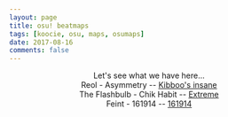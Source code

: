 ```yaml
---
layout: page
title: osu! beatmaps
tags: [koocie, osu, maps, osumaps]
date: 2017-08-16
comments: false
---
```


<p align="center">
Let's see what we have here...<br>
Reol - Asymmetry -- <a href="https://osu.ppy.sh/b/658387&m=0">Kibboo's insane</a><br>
The Flashbulb - Chik Habit -- <a href="https://osu.ppy.sh/b/854922">Extreme</a><br>
Feint - 161914 -- <a href="https://osu.ppy.sh/b/523365&m=0">161914</a><br>
</p>